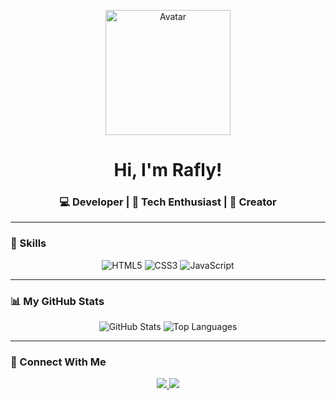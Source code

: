 <p align="center">
  <img src="https://avatars.githubusercontent.com/u/USERNAME" width="200" alt="Avatar">
</p>

<h1 align="center">Hi, I'm Rafly!</h1>
<h3 align="center">💻 Developer | 🚀 Tech Enthusiast | 🎨 Creator</h3>

---

### 🌟 Skills
<p align="center">
  <img src="https://img.shields.io/badge/-HTML5-E34F26?logo=html5&logoColor=white" alt="HTML5">
  <img src="https://img.shields.io/badge/-CSS3-1572B6?logo=css3&logoColor=white" alt="CSS3">
  <img src="https://img.shields.io/badge/-JavaScript-F7DF1E?logo=javascript&logoColor=black" alt="JavaScript">
</p>

---

### 📊 My GitHub Stats
<p align="center">
  <img src="https://github-readme-stats.vercel.app/api?username=Rafly1818&show_icons=true&theme=radical" alt="GitHub Stats">
  <img src="https://github-readme-stats.vercel.app/api/top-langs/?username=Rafly1818&layout=compact&theme=radical" alt="Top Languages">
</p>

---

### 🔗 Connect With Me
<p align="center">
  <a href="https://github.com/Rafly1818" target="_blank">
    <img src="https://img.shields.io/badge/GitHub-%23181717.svg?style=for-the-badge&logo=github&logoColor=white">
  </a>
  <a href="https://instagram.com/username" target="_blank">
    <img src="https://img.shields.io/badge/Instagram-%23E4405F.svg?style=for-the-badge&logo=instagram&logoColor=white">
  </a>
</p>
